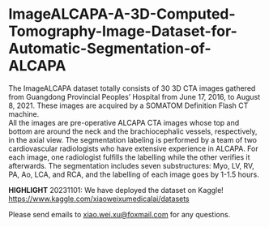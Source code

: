 # ImageALCAPA-A-3D-Computed-Tomography-Image-Dataset-for-Automatic-Segmentation-of-ALCAPA

The ImageALCAPA dataset totally consists of 30 3D CTA images gathered from Guangdong Provincial Peoples’ Hospital from June 17, 2016, to August 8, 2021. 
These images are acquired by a SOMATOM Definition Flash CT machine.  
All the images are pre-operative ALCAPA CTA images whose top and bottom are around the neck and the brachiocephalic vessels, respectively, in the axial view. 
The segmentation labeling is performed by a team of two cardiovascular radiologists who have extensive experience in ALCAPA. 
For each image, one radiologist fulfills the labelling while the other verifies it afterwards.
The segmentation includes seven substructures: Myo, LV, RV, PA, Ao, LCA, and RCA, and the labelling of each 
image goes by 1-1.5 hours.

**HIGHLIGHT** 20231101: We have deployed the dataset on Kaggle! https://www.kaggle.com/xiaoweixumedicalai/datasets

Please send emails to xiao.wei.xu@foxmail.com for any questions.
